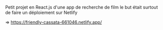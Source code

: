 Petit projet en React.js d'une app de recherche de film le but était surtout de faire un déploiement sur Netlify 

=> https://friendly-cassata-661046.netlify.app/
